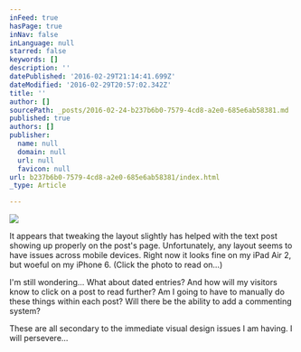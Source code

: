```yaml
---
inFeed: true
hasPage: true
inNav: false
inLanguage: null
starred: false
keywords: []
description: ''
datePublished: '2016-02-29T21:14:41.699Z'
dateModified: '2016-02-29T20:57:02.342Z'
title: ''
author: []
sourcePath: _posts/2016-02-24-b237b6b0-7579-4cd8-a2e0-685e6ab58381.md
published: true
authors: []
publisher:
  name: null
  domain: null
  url: null
  favicon: null
url: b237b6b0-7579-4cd8-a2e0-685e6ab58381/index.html
_type: Article

---
```

![](https://s3-us-west-2.amazonaws.com/the-grid-img/p/3a9478e2d91057894a5dbb5bc585379c1c988860.jpg)

It appears that tweaking the layout slightly has helped with the text post showing up properly on the post's page. Unfortunately, any layout seems to have issues across mobile devices. Right now it looks fine on my iPad Air 2, but woeful on my iPhone 6\.  (Click the photo to read on...)

I'm still wondering... What about dated entries? And how will my visitors know to click on a post to read further? Am I going to have to manually do these things within each post? Will there be the ability to add a commenting system?

These are all secondary to the immediate visual design issues I am having. I will persevere...